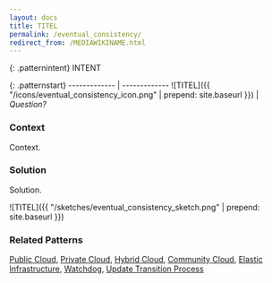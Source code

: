 ```yaml
---
layout: docs
title: TITEL
permalink: /eventual_consistency/
redirect_from: /MEDIAWIKINAME.html
---
```


{: .patternintent}
INTENT

{: .patternstart}
------------- | -------------
![TITEL]({{ "/icons/eventual_consistency_icon.png" | prepend: site.baseurl }})  | *Question?*

### Context

Context.

### Solution

Solution.
 
![TITEL]({{ "/sketches/eventual_consistency_sketch.png" | prepend: site.baseurl }})

### Related Patterns
[Public Cloud](/public_cloud/), [Private Cloud](/private_cloud/), [Hybrid Cloud](/hybrid_cloud/), [Community Cloud](/community_cloud/), [Elastic Infrastructure](/elastic_infrastructure/), [Watchdog](/watchdog/), [Update Transition Process](/update_transition_process/)